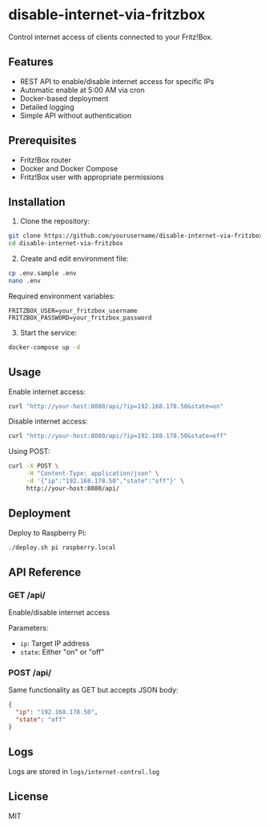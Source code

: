 # disable-internet-via-fritzbox

Control internet access of clients connected to your Fritz!Box.

## Features

- REST API to enable/disable internet access for specific IPs
- Automatic enable at 5:00 AM via cron
- Docker-based deployment
- Detailed logging
- Simple API without authentication

## Prerequisites

- Fritz!Box router
- Docker and Docker Compose
- Fritz!Box user with appropriate permissions

## Installation

1. Clone the repository:
```bash
git clone https://github.com/yourusername/disable-internet-via-fritzbox.git
cd disable-internet-via-fritzbox
```

2. Create and edit environment file:
```bash
cp .env.sample .env
nano .env
```

Required environment variables:
```
FRITZBOX_USER=your_fritzbox_username
FRITZBOX_PASSWORD=your_fritzbox_password
```

3. Start the service:
```bash
docker-compose up -d
```

## Usage

Enable internet access:
```bash
curl "http://your-host:8080/api/?ip=192.168.178.50&state=on"
```

Disable internet access:
```bash
curl "http://your-host:8080/api/?ip=192.168.178.50&state=off"
```

Using POST:
```bash
curl -X POST \
     -H "Content-Type: application/json" \
     -d '{"ip":"192.168.178.50","state":"off"}' \
     http://your-host:8080/api/
```

## Deployment

Deploy to Raspberry Pi:
```bash
./deploy.sh pi raspberry.local
```

## API Reference

### GET /api/
Enable/disable internet access

Parameters:
- `ip`: Target IP address
- `state`: Either "on" or "off"

### POST /api/
Same functionality as GET but accepts JSON body:
```json
{
  "ip": "192.168.178.50",
  "state": "off"
}
```

## Logs

Logs are stored in `logs/internet-control.log`

## License

MIT